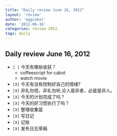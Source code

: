 ```yaml
---
title: "Daily review June 16, 2012" 
layout: 'review'
author: 'eggcaker'
date: '2012-06-16'
categories: review 2012
tags: daily
---
```



## Daily review June 16, 2012

  * `[ ]` 今天有哪些收获？ 
    * coffeescript for cabot 
    * watch movie 
  * `[X]` 今天有没有控制好自己的情绪? 
  * `[X]` 非礼勿视，非礼勿听,论人是非者，必是是非人。 
  * `[X]` 今天的计划完成了吗？ 
  * `[X]` 今天的好习惯执行了吗？ 
  * `[X]` 整理收集篮 
  * `[X]` 写日记 
  * `[X]` 记账 
  * `[X]` 发布日志草稿 

